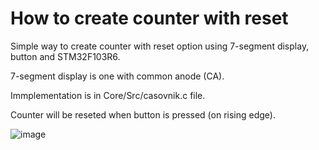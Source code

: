 # How to create counter with reset

Simple way to create counter with reset option using 7-segment display, button and STM32F103R6.

7-segment display is one with common anode (CA).

Immplementation is in Core/Src/casovnik.c file.

Counter will be reseted when button is pressed (on rising edge).

![image](https://user-images.githubusercontent.com/49063097/101839100-1324ef00-3b42-11eb-8b1b-a412ad3e4abb.png)
